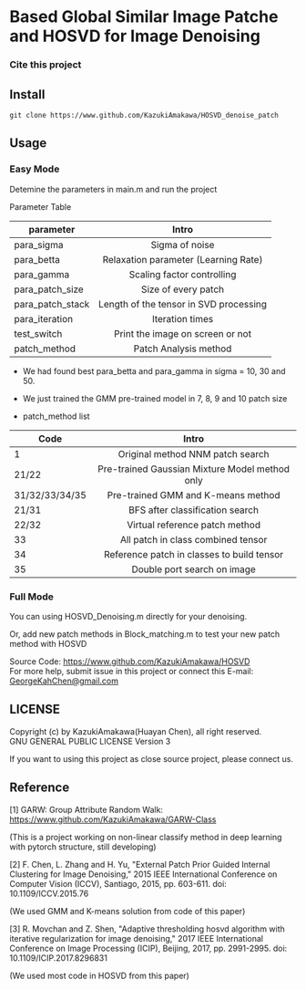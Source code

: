 # Based Global Similar Image Patche and HOSVD for Image Denoising

### Cite this project


## Install
`git clone https://www.github.com/KazukiAmakawa/HOSVD_denoise_patch `

## Usage
### Easy Mode
Detemine the parameters in main.m and run the project

Parameter Table

|parameter          | Intro                                     |
|-------------------|:-----------------------------------------:|
|para_sigma         | Sigma of noise                            |
|para_betta         | Relaxation parameter (Learning Rate)      |
|para_gamma         | Scaling factor controlling                |
|para_patch_size    | Size of every patch                       |
|para_patch_stack   | Length of the tensor in SVD processing    |
|para_iteration     | Iteration times                           |
|test_switch        | Print the image on screen or not          |
|patch_method       | Patch Analysis method                     |

* We had found best para_betta and para_gamma in sigma = 10, 30 and 50. 

* We just trained the GMM pre-trained model in 7, 8, 9 and 10 patch size

* patch_method list

|Code               | Intro                                            |
|-------------------|:------------------------------------------------:|
|1                  | Original method NNM patch search                 |
|21/22              | Pre-trained Gaussian Mixture Model method only   |
|31/32/33/34/35     | Pre-trained GMM and K-means method               |
|21/31              | BFS after classification search                  |
|22/32              | Virtual reference patch method                   |
|33                 | All patch in class combined tensor               |
|34                 | Reference patch in classes to build tensor       |
|35                 | Double port search on image                      |



### Full Mode
You can using HOSVD_Denoising.m directly for your denoising.

Or, add new patch methods in Block_matching.m to test your new patch method with HOSVD

Source Code: https://www.github.com/KazukiAmakawa/HOSVD<br/>
For more help, submit issue in this project or connect this E-mail: GeorgeKahChen@gmail.com 


## LICENSE
Copyright (c) by KazukiAmakawa(Huayan Chen), all right reserved.<br/>
GNU GENERAL PUBLIC LICENSE Version 3

If you want to using this project as close source project, please connect us.



## Reference
[1] GARW: Group Attribute Random Walk: https://www.github.com/KazukiAmakawa/GARW-Class

 (This is a project working on non-linear classify method in deep learning with pytorch structure, still developing)

[2] F. Chen, L. Zhang and H. Yu, "External Patch Prior Guided Internal Clustering for Image Denoising," 2015 IEEE International Conference on Computer Vision (ICCV), Santiago, 2015, pp. 603-611. doi: 10.1109/ICCV.2015.76

 (We used GMM and K-means solution from code of this paper)

[3] R. Movchan and Z. Shen, "Adaptive thresholding hosvd algorithm with iterative regularization for image denoising," 2017 IEEE International Conference on Image Processing (ICIP), Beijing, 2017, pp. 2991-2995. doi: 10.1109/ICIP.2017.8296831

(We used most code in HOSVD from this paper)
